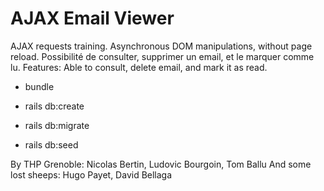 # AJAX Email Viewer

AJAX requests training.
Asynchronous DOM manipulations, without page reload.
Possibilité de consulter, supprimer un email, et le marquer comme lu.
Features: Able to consult, delete email, and mark it as read.

* bundle

* rails db:create

* rails db:migrate

* rails db:seed

By THP Grenoble: Nicolas Bertin, Ludovic Bourgoin, Tom Ballu
And some lost sheeps: Hugo Payet, David Bellaga
